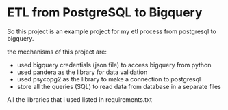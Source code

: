 # ETL from PostgreSQL to Bigquery

So this project is an example project for my etl process from postgresql to bigquery.

the mechanisms of this project are:
- used bigquery credentials (json file) to access bigquery from python
- used pandera as the library for data validation
- used psycopg2 as the library to make a connection to postgresql
- store all the queries (SQL) to read data from database in a separate files

All the libraries that i used listed in requirements.txt
